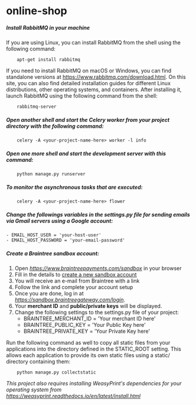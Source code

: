# online-shop

##### Install RabbitMQ in your machine
If you are using Linux, you can install RabbitMQ from the shell using the following 
command:

```
    apt-get install rabbitmq
```
If you need to install RabbitMQ on macOS or Windows, you can find standalone 
versions at https://www.rabbitmq.com/download.html. On this site, you can also 
find detailed installation guides for different Linux distributions, other operating 
systems, and containers.
After installing it, launch RabbitMQ using the following command from the shell:

```
    rabbitmq-server
```

##### Open another shell and start the Celery worker from your project directory with the following command:
```
    celery -A <your-project-name-here> worker -l info
```

##### Open one more shell and start the development server with this command:
``` 
    python manage.py runserver
```

##### To monitor the asynchronous tasks that are executed:
```
    celery -A <your-project-name-here> flower
```

##### Change the followings variables in the settings.py file for sending emails via Gmail servers using a Google account:
    - EMAIL_HOST_USER = 'your-host-user'
    - EMAIL_HOST_PASSWORD = 'your-email-password'

##### Create a Braintree sandbox account:
1. Open *https://www.braintreepayments.com/sandbox* in your browser
2. Fill in the details to [create a new sandbox account](https://www.braintreepayments.com/sandbox)
3. You will receive an e-mail from Braintree with a link
4. Follow the link and complete your account setup
5. Once you are done, log in at _https://sandbox.braintreegateway.com/login_. 
6. Your **merchant ID** and __public/private keys__ will be displayed.
7. Change the following settings to the settings.py file of your project:
    - BRAINTREE_MERCHANT_ID = 'Your merchant ID here' 
    - BRAINTREE_PUBLIC_KEY = 'Your Public Key here'
    - BRAINTREE_PRIVATE_KEY = 'Your Private Key here' 


Run the following command as well to copy all static files from your applications into the 
directory defined in the STATIC_ROOT setting. This allows each application to provide 
its own static files using a static/ directory containing them:

```
    python manage.py collectstatic
```

*This project also requires installing WeasyPrint's dependencies for your operating system from https://weasyprint.readthedocs.io/en/latest/install.html*


